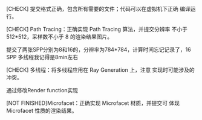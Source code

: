 
 [CHECK] 提交格式正确，包含所有需要的文件；代码可以在虚拟机下正确
编译运行。

 [CHECK] Path Tracing：正确实现 Path Tracing 算法，并提交分辨率
不小于 512*512，采样数不小于 8 的渲染结果图片。

提交了两张SPP分别为8和16的，分辨率为784*784，计算时间忘记记录了，16 SPP 多线程我记得是8min左右

 [CHECK]  多线程：将多线程应用在 Ray Generation 上，注意
实现时可能涉及的冲突。

通过修改Render function实现

[NOT FINISHED]Microfacet：正确实现 Microfacet 材质，并提交可
体现 Microfacet 性质的渲染结果。